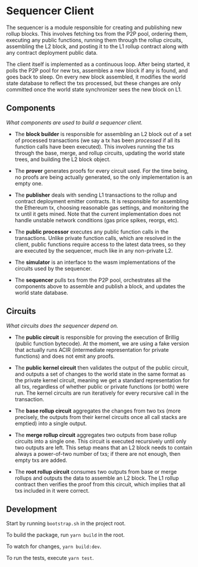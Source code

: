 # Sequencer Client

The sequencer is a module responsible for creating and publishing new rollup blocks. This involves fetching txs from the P2P pool, ordering them, executing any public functions, running them through the rollup circuits, assembling the L2 block, and posting it to the L1 rollup contract along with any contract deployment public data.

The client itself is implemented as a continuous loop. After being started, it polls the P2P pool for new txs, assembles a new block if any is found, and goes back to sleep. On every new block assembled, it modifies the world state database to reflect the txs processed, but these changes are only committed once the world state synchronizer sees the new block on L1.

## Components

_What components are used to build a sequencer client._

- The **block builder** is responsible for assembling an L2 block out of a set of processed transactions (we say a tx has been _processed_ if all its function calls have been executed). This involves running the txs through the base, merge, and rollup circuits, updating the world state trees, and building the L2 block object.

- The **prover** generates proofs for every circuit used. For the time being, no proofs are being actually generated, so the only implementation is an empty one.

- The **publisher** deals with sending L1 transactions to the rollup and contract deployment emitter contracts. It is responsible for assembling the Ethereum tx, choosing reasonable gas settings, and monitoring the tx until it gets mined. Note that the current implementation does not handle unstable network conditions (gas price spikes, reorgs, etc).

- The **public processor** executes any public function calls in the transactions. Unlike private function calls, which are resolved in the client, public functions require access to the latest data trees, so they are executed by the sequencer, much like in any non-private L2.

- The **simulator** is an interface to the wasm implementations of the circuits used by the sequencer.

- The **sequencer** pulls txs from the P2P pool, orchestrates all the components above to assemble and publish a block, and updates the world state database.

## Circuits

_What circuits does the sequencer depend on._

- The **public circuit** is responsible for proving the execution of Brillig (public function bytecode). At the moment, we are using a fake version that actually runs ACIR (intermediate representation for private functions) and does not emit any proofs.

- The **public kernel circuit** then validates the output of the public circuit, and outputs a set of changes to the world state in the same format as the private kernel circuit, meaning we get a standard representation for all txs, regardless of whether public or private functions (or both) were run. The kernel circuits are run iteratively for every recursive call in the transaction.

- The **base rollup circuit** aggregates the changes from two txs (more precisely, the outputs from their kernel circuits once all call stacks are emptied) into a single output.

- The **merge rollup circuit** aggregates two outputs from base rollup circuits into a single one. This circuit is executed recursively until only two outputs are left. This setup means that an L2 block needs to contain always a power-of-two number of txs; if there are not enough, then empty txs are added.

- The **root rollup circuit** consumes two outputs from base or merge rollups and outputs the data to assemble an L2 block. The L1 rollup contract then verifies the proof from this circuit, which implies that all txs included in it were correct.

## Development

Start by running `bootstrap.sh` in the project root.

To build the package, run `yarn build` in the root.

To watch for changes, `yarn build:dev`.

To run the tests, execute `yarn test`.
